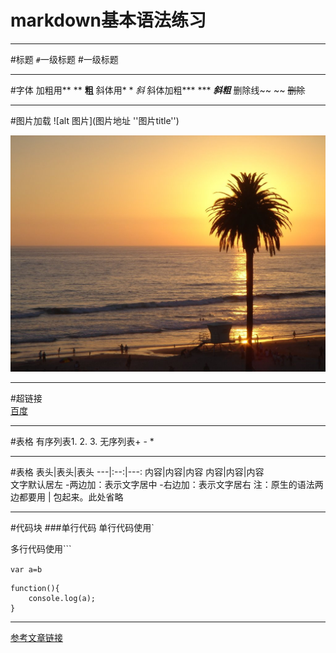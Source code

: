 # markdown基本语法练习
---

#标题
`#`一级标题
#一级标题

---
#字体
加粗用** **  **粗**
斜体用* *    *斜*
斜体加粗*** ***  ***斜粗***
删除线~~ ~~ ~~删除~~

---
#图片加载
![alt 图片](图片地址 ''图片title'')

![alt 一张风景照片](https://github.com/nainiuainiunai/markdown/blob/master/1.jpg)

---
#超链接  
[百度](http://baidu.com)




---
#表格
有序列表1. 2. 3.
无序列表+ - *

---
#表格
表头|表头|表头
---|:--:|---:
内容|内容|内容
内容|内容|内容  
文字默认居左
-两边加：表示文字居中
-右边加：表示文字居右
注：原生的语法两边都要用 | 包起来。此处省略

---
#代码块
###单行代码
单行代码使用`

多行代码使用```

`var a=b`
```
function(){
    console.log(a);
}
```  
---
[参考文章链接](https://www.jianshu.com/p/191d1e21f7ed)